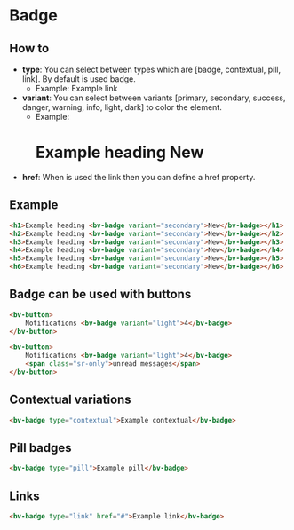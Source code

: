 <h1>Badge</h1>

<h2>How to</h2>

<ul>
    <li><strong>type</strong>: You can select between types which are [badge, contextual, pill, link]. By default is used badge.
        <ul>
            <li>Example:
            <bv-badge type="link" href="#">Example link</bv-badge>
            </li>
        </ul>
    </il>
    <li><strong>variant</strong>: You can select between variants [primary, secondary, success, danger, warning, info, light, dark] to color the element.
        <ul>
            <li>Example:
            <h1>Example heading <bv-badge variant="secondary">New</bv-badge></h1>
            </li>
        </ul>
    </li>
    <li><strong>href</strong>: When is used the link then you can define a href property.</li>
</ul>

<h2>Example</h2>

```html
<h1>Example heading <bv-badge variant="secondary">New</bv-badge></h1>
<h2>Example heading <bv-badge variant="secondary">New</bv-badge></h2>
<h3>Example heading <bv-badge variant="secondary">New</bv-badge></h3>
<h4>Example heading <bv-badge variant="secondary">New</bv-badge></h4>
<h5>Example heading <bv-badge variant="secondary">New</bv-badge></h5>
<h6>Example heading <bv-badge variant="secondary">New</bv-badge></h6>
```

<h2>Badge can be used with buttons</h2>

```html
<bv-button>
    Notifications <bv-badge variant="light">4</bv-badge>
</bv-button>
```

```html
<bv-button>
    Notifications <bv-badge variant="light">4</bv-badge>
    <span class="sr-only">unread messages</span>
</bv-button>
```

<h2>Contextual variations</h2>

```html
<bv-badge type="contextual">Example contextual</bv-badge>
```

<h2>Pill badges</h2>

```html
<bv-badge type="pill">Example pill</bv-badge>
```

<h2>Links</h2>

```html
<bv-badge type="link" href="#">Example link</bv-badge>
```







